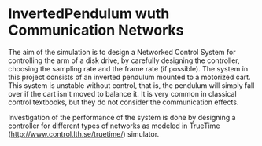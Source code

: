 # InvertedPendulum wuth Communication Networks


The aim of the simulation is to design a Networked Control System for controlling the arm of a
disk drive, by carefully designing the controller, choosing the sampling rate and the frame rate (if
possible). The system in this project consists of an inverted pendulum mounted to a motorized
cart. This system is unstable without control, that is, the pendulum will simply fall over if the
cart isn't moved to balance it. It is very common in classical control textbooks, but they do not
consider the communication effects.

Investigation of the performance of the system is done by designing a controller for different types of networks as modeled in TrueTime
(http://www.control.lth.se/truetime/) simulator.
